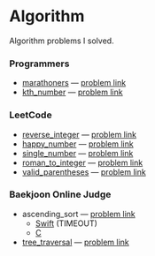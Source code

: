 # Algorithm

Algorithm problems I solved.

### Programmers

* [marathoners][marathoners] — [problem link][marathoners_problem]
* [kth_number][kth_number] — [problem link][kth_number_problem]

### LeetCode

* [reverse_integer][reverse_integer] — [problem link][reverse_integer_problem]
* [happy_number][happy_number] — [problem link][happy_number_problem]
* [single_number][single_number] — [problem link][single_number_problem]
* [roman_to_integer][roman_to_integer] — [problem link][roman_to_integer_problem]
* [valid_parentheses][valid_parentheses] — [problem link][valid_parentheses_problem]

### Baekjoon Online Judge

* ascending_sort — [problem link][ascending_sort_problem]
    * [Swift][ascending_sort_swift] (TIMEOUT)
    * [C][ascending_sort_c]
* [tree_traversal][tree_traversal] — [problem link][tree_traversal_problem]


[marathoners]: https://github.com/seizze/algorithm/blob/master/marathoners/marathoners/main.swift
[marathoners_problem]: https://programmers.co.kr/learn/courses/30/lessons/42576
[reverse_integer]: https://github.com/seizze/algorithm/blob/master/reverse_integer/reverse_integer/Solution.swift
[reverse_integer_problem]: https://leetcode.com/problems/reverse-integer/
[kth_number]: https://github.com/seizze/algorithm/blob/master/kth_number/kth_number/main.swift
[kth_number_problem]: https://programmers.co.kr/learn/courses/30/lessons/42748?language=swift
[ascending_sort_swift]: https://github.com/seizze/algorithm/blob/master/ascending_sort/ascending_sort/main.swift
[ascending_sort_c]: https://github.com/seizze/algorithm/blob/master/ascending_sort_c/ascending_sort_c/main.c
[ascending_sort_problem]:https://www.acmicpc.net/problem/10989
[happy_number]: https://github.com/seizze/algorithm/blob/master/happy_number/happy_number/main.swift
[happy_number_problem]: https://leetcode.com/problems/happy-number/
[single_number]: https://github.com/seizze/algorithm/blob/master/single_number/single_number/main.swift
[single_number_problem]: https://leetcode.com/problems/single-number/
[tree_traversal]: https://github.com/seizze/algorithm/blob/master/tree_traversal/tree_traversal/main.swift
[tree_traversal_problem]: https://www.acmicpc.net/problem/1991
[roman_to_integer]: https://github.com/seizze/algorithm/blob/master/roman_to_integer/roman_to_integer/main.swift
[roman_to_integer_problem]: https://leetcode.com/problems/roman-to-integer/
[valid_parentheses]: https://github.com/seizze/algorithm/blob/master/valid_parentheses/valid_parentheses/main.swift
[valid_parentheses_problem]: https://leetcode.com/problems/valid-parentheses/
